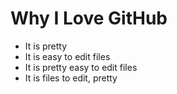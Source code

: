 # Why I Love GitHub

* It is pretty
* It is easy to edit files
* It is pretty easy to edit files
* It is files to edit, pretty
